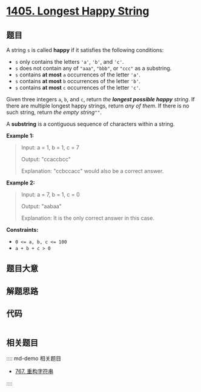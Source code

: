 # [1405. Longest Happy String](https://leetcode.com/problems/longest-happy-string/)

## 题目

A string `s` is called **happy** if it satisfies the following conditions:

  * `s` only contains the letters `'a'`, `'b'`, and `'c'`.
  * `s` does not contain any of `"aaa"`, `"bbb"`, or `"ccc"` as a substring.
  * `s` contains **at most** `a` occurrences of the letter `'a'`.
  * `s` contains **at most** `b` occurrences of the letter `'b'`.
  * `s` contains **at most** `c` occurrences of the letter `'c'`.

Given three integers `a`, `b`, and `c`, return _the **longest possible happy**
string_. If there are multiple longest happy strings, return _any of them_. If
there is no such string, return _the empty string_`""`.

A **substring** is a contiguous sequence of characters within a string.



**Example 1:**

> Input: a = 1, b = 1, c = 7
> 
> Output: "ccaccbcc"
> 
> Explanation: "ccbccacc" would also be a correct answer.

**Example 2:**

> Input: a = 7, b = 1, c = 0
> 
> Output: "aabaa"
> 
> Explanation: It is the only correct answer in this case.

**Constraints:**

  * `0 <= a, b, c <= 100`
  * `a + b + c > 0`


## 题目大意

## 解题思路

## 代码

```javascript

```

## 相关题目

:::: md-demo 相关题目
- [767. 重构字符串](https://leetcode.com/problems/reorganize-string)

::::
